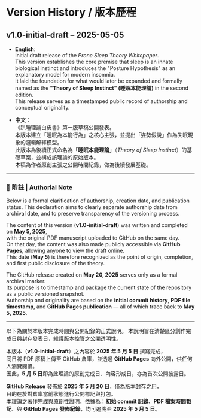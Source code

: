 # Version History / 版本歷程

## v1.0-initial-draft – 2025-05-05

- **English**:  
  Initial draft release of the *Prone Sleep Theory Whitepaper*.  
  This version establishes the core premise that sleep is an innate biological instinct and introduces the "Posture Hypothesis" as an explanatory model for modern insomnia.  
  It laid the foundation for what would later be expanded and formally named as the **"Theory of Sleep Instinct" (睡眠本能理論)** in the second edition.  
  This release serves as a timestamped public record of authorship and conceptual originality.

- **中文**：  
  《趴睡理論白皮書》第一版草稿公開發表。  
  本版本建立「睡眠為本能行為」之核心主張，並提出「姿勢假說」作為失眠現象的邏輯解釋模型。  
  此版本為後續正式命名為「**睡眠本能理論**」（*Theory of Sleep Instinct*）的基礎草案，並構成該理論的原始版本。  
  本稿為作者原創主張之公開時間紀錄，做為後續發展基礎。


---

### 📌 附註 | Authorial Note

Below is a formal clarification of authorship, creation date, and publication status.
This declaration aims to clearly separate authorship date from archival date, and to preserve transparency of the versioning process.  

The content of this version (**v1.0-initial-draft**) was written and completed on **May 5, 2025**,  
with the original PDF manuscript uploaded to GitHub on the same day.  
On that day, the content was also made publicly accessible via **GitHub Pages**, allowing anyone to view the draft online.  
This date (**May 5**) is therefore recognized as the point of origin, completion, and first public disclosure of the theory.  

The GitHub release created on **May 20, 2025** serves only as a formal archival marker.  
Its purpose is to timestamp and package the current state of the repository as a public versioned snapshot.  
Authorship and originality are based on the **initial commit history**, **PDF file timestamp**, and **GitHub Pages publication** — all of which trace back to **May 5, 2025**.

---

以下為關於本版本完成時間與公開紀錄的正式說明。
本說明旨在清楚區分創作完成日與封存發表日，維護版本控管之公開透明性。

本版本（**v1.0-initial-draft**）之內容於 **2025 年 5 月 5 日** 撰寫完成，  
同日將 PDF 原稿上傳至 GitHub 倉庫，並透過 **GitHub Pages** 向外公開，供任何人瀏覽閱讀。  
因此，**5 月 5 日**即為此理論的原創完成日、內容形成日，亦為首次公開披露日。

**GitHub Release** 發佈於 **2025 年 5 月 20 日**，僅為版本封存之用，  
目的在於對倉庫當前狀態進行公開標記與打包。  
本理論之著作完成與原創性證明，依據為：**初始 commit 記錄**、**PDF 檔案時間戳記**、與 **GitHub Pages 發佈紀錄**，均可追溯至 **2025 年 5 月 5 日**。
